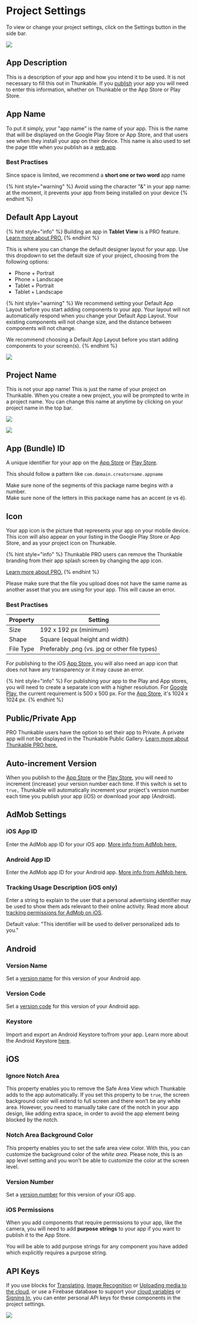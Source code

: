 # Project Settings

To view or change your project settings, click on the Settings button in the side bar.&#x20;

![](.gitbook/assets/settings.gif)

## App Description

This is a description of your app and how you intend it to be used. It is not necessary to fill this out in Thunkable. If you [publish](publish.md) your app you will need to enter this information, whether on Thunkable or the App Store or Play Store.

## App Name

To put it simply, your "app name" is the name of your app. This is the name that will be displayed on the Google Play Store or App Store, and that users see when they install your app on their device. This name is also used to set the page title when you publish as a [web app](publish-as-a-web-app-pro.md).&#x20;

### Best Practises

Since space is limited, we recommend a **short one or two word** app name

{% hint style="warning" %}
Avoid using the character "&" in your app name: at the moment, it prevents your app from being installed on your device
{% endhint %}

## Default App Layout <a href="#default-app-layout" id="default-app-layout"></a>

{% hint style="info" %}
Building an app in **Tablet View** is a PRO feature. [Learn more about PRO.](https://thunkable.com/#/pricing)
{% endhint %}

This is where you can change the default designer layout for your app. Use this dropdown to set the default size of your project, choosing from the following options:&#x20;

* Phone + Portrait
* Phone + Landscape
* Tablet + Portrait
* Tablet + Landscape

{% hint style="warning" %}
We recommend setting your Default App Layout before you start adding components to your app. Your layout will not automatically respond when you change your Default App Layout. Your existing components will not change size, and the distance between components will not change.&#x20;

We recommend choosing a Default App Layout before you start adding components to your screen(s).
{% endhint %}

![](.gitbook/assets/defaultlayoutsettings-2.png)

## **Project Name**&#x20;

This is not your app name! This is just the name of your project on Thunkable. When you create a new project, you will be prompted to write in a project name. You can change this name at anytime by clicking on your project name in the top bar.

![](.gitbook/assets/editprojname.png)

![](<.gitbook/assets/image (196).png>)

## App (Bundle) ID

A unique identifier for your app on the [App Store](publish-to-app-store-ios.md#register-an-app-id-on-app-store-connect) or [Play Store](publish-to-play-store-android.md#the-package-name).&#x20;

This should follow a pattern like `com.domain.creatorname.appname`

Make sure none of the segments of this package name begins with a number.\
﻿Make sure none of the letters in this package name has an accent (e vs ë).

## Icon

Your app icon is the picture that represents your app on your mobile device. This icon will also appear on your listing in the Google Play Store or App Store, and as your project icon on Thunkable.

{% hint style="info" %}
Thunkable PRO users can remove the Thunkable branding from their app splash screen by changing the app icon.

[Learn more about PRO.](https://thunkable.com/#/pricing)
{% endhint %}

Please make sure that the file you upload does not have the same name as another asset that you are using for your app. This will cause an error.

### Best Practises&#x20;

| **Property** | Setting                                       |
| ------------ | --------------------------------------------- |
| Size         | 192 x 192 px (minimum)                        |
| Shape        | Square (equal height and width)               |
| File Type    | Preferably .png (vs. jpg or other file types) |

For publishing to the iOS [App Store](publish-to-app-store-ios.md#upload-an-icon-and-enter-your-build-number-and-version-number), you will also need an app icon that does not have any transparency or it may cause an error.

{% hint style="info" %}
For publishing your app to the Play and App stores, you will need to create a separate icon with a higher resolution. For [Google Play](https://developer.android.com/google-play/resources/icon-design-specifications#creating\_assets), the current requirement is 500 x 500 px. For the [App Store](https://developer.apple.com/design/human-interface-guidelines/ios/icons-and-images/app-icon#app-icon-sizes), it's 1024 x 1024 px.
{% endhint %}

## Public/Private App

PRO Thunkable users have the option to set their app to Private. A private app will not be displayed in the Thunkable Public Gallery. [Learn more about Thunkable PRO here.](https://thunkable.com/#/pricing)

## Auto-increment Version

When you publish to the [App Store](publish-to-app-store-ios.md) or the [Play Store](publish-to-play-store-android.md), you will need to increment (increase) your version number each time. If this switch is set to `true,` Thunkable will automatically increment your project's version number each time you publish your app (iOS) or download your app (Android).

## AdMob Settings

### iOS App ID

Enter the AdMob app ID for your iOS app. [More info from AdMob here.](https://support.google.com/admob/answer/7356431?hl=en)

### Android App ID

Enter the AdMob app ID for your Android app. [More info from AdMob here.](https://support.google.com/admob/answer/7356431?hl=en)

### Tracking Usage Description (iOS only)

Enter a string to explain to the user that a personal advertising identifier may be used to show them ads relevant to their online activity. Read more about [tracking permissions for AdMob on iOS](admob.md#ios-and-admob-permissions).

Default value: "This identifier will be used to deliver personalized ads to you."

## Android

### Version Name

Set a [version name](publish-to-play-store-android.md#build-and-version-number) for this version of your Android app.

### Version Code

Set a [version code](publish-to-play-store-android.md#build-and-version-number) for this version of your Android app.

### Keystore

Import and export an Android Keystore to/from your app. Learn more about the Android Keystore [here](publish-to-play-store-android.md#the-keystore-private-key).

## iOS

### Ignore Notch Area

This property enables you to remove the Safe Area View which Thunkable adds to the app automatically. If you set this property to be `true`, the screen background color will extend to full screen and there won’t be any white area. However, you need to manually take care of the notch in your app design, like adding extra space, in order to avoid the app element being blocked by the notch.

### Notch Area Background Color

This property enables you to set the safe area view color. With this, you can customize the background color of the _white area_. Please note, this is an app level setting and you won’t be able to customize the color at the screen level.

### Version Number

Set a [version number](publish-to-app-store-ios.md#set-a-version-number) for this version of your iOS app.

### iOS Permissions

When you add components that require permissions to your app, like the camera, you will need to add **purpose** **strings** to your app if you want to publish it to the App Store.&#x20;

You will be able to add purpose strings for any component you have added which explicitly requires a purpose string.

## API Keys

If you use blocks for [Translating](speech.md#translation), [Image Recognition](camera.md#image-recognition) or [Uploading media to the cloud](camera.md#upload-image-to-the-cloud), or use a Firebase database to support your [cloud variables](variables.md#cloud-variables) or [Signing In](sign-in.md), you can enter personal API keys for these components in the project settings.&#x20;

![](.gitbook/assets/cloudinary-settings.png)

